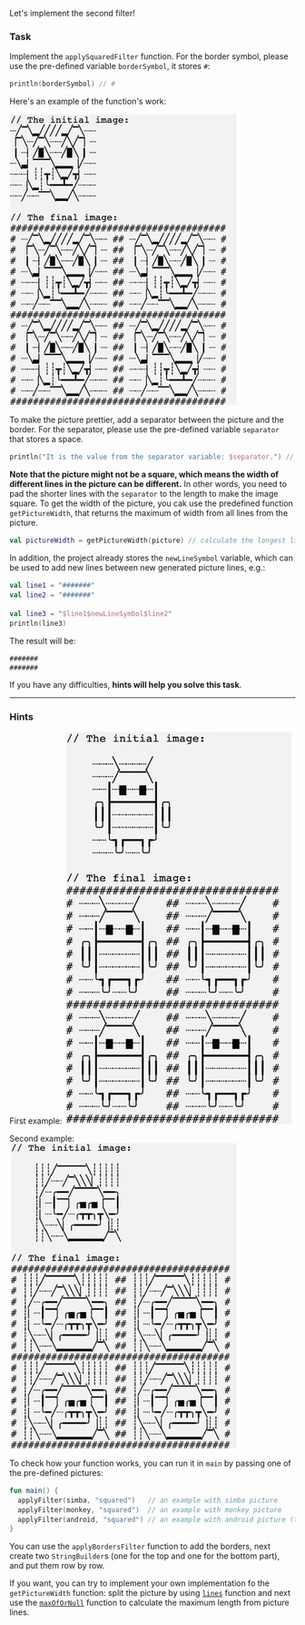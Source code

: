 Let's implement the second filter!

### Task

Implement the `applySquaredFilter` function.
For the border symbol, please use the pre-defined variable `borderSymbol`, it stores `#`:
```kotlin
println(borderSymbol) // #
```

<div class="hint" title="Click me to see an example of applySquaredFilter work">

Here's an example of the function's work:
<p>
    <img src="../../utils/src/main/resources/images/part1/almost.done/when_hint_2.png" alt="Example of the function's work" width="400"/>
</p>
</div>

To make the picture prettier, add a separator between the picture and the border.
For the separator, please use the pre-defined variable `separator` that stores a space.
```kotlin
println("It is the value from the separator variable: $separator.") // It is the value from the separator variable:  .
```

**Note that the picture might not be a square, which means the width of different lines in the picture can be different.**
In other words, you need to pad the shorter lines with the `separator` to the length to make the image square.
To get the width of the picture, you cak use the predefined function `getPictureWidth`,
that returns the maximum of width from all lines from the picture.

<div class="hint" title="Click me to see an example of getPictureWidth work">

```kotlin
val pictureWidth = getPictureWidth(picture) // calculate the longest line from the picture and returns it's width
```

In addition, the project already stores the `newLineSymbol` variable, which can be used to add new lines between new generated picture lines, e.g.:
```kotlin
val line1 = "#######"
val line2 = "#######"

val line3 = "$line1$newLineSymbol$line2"
println(line3)
```

The result will be:
```text
#######
#######
```
</div>

If you have any difficulties, **hints will help you solve this task**.

----

### Hints

<div class="hint" title="Click me to see several examples how applySquaredFilter function should work">

First example:
<img src="../../utils/src/main/resources/images/part1/almost.done/examples/squared/android.png" alt="Example of the function's work" width="400"/>

Second example:
<img src="../../utils/src/main/resources/images/part1/almost.done/examples/squared/monkey.png" alt="Example of the function's work" width="400"/>
</div>

<div class="hint" title="Click me to learn how to run the applySquaredFilter function with pre-defined pictures">

To check how your function works, you can run it in <code>main</code> by passing one of the pre-defined pictures:

```kotlin
fun main() {
  applyFilter(simba, "squared")   // an example with simba picture
  applyFilter(monkey, "squared")  // an example with monkey picture
  applyFilter(android, "squared") // an example with android picture (this picture has different length of lines)
}
```
</div>


<div class="hint" title="Click me to learn the main idea of the algorithm">

You can use the `applyBordersFilter` function to add the borders, next 
create two `StringBuilder`s (one for the top and one for the bottom part), 
and put them row by row.
</div>

<div class="hint" title="Click me to learn how to implement the getPictureWidth function by my own">

If you want, you can try to implement your own implementation fo the `getPictureWidth` function:
split the picture by using <a href="https://kotlinlang.org/api/latest/jvm/stdlib/kotlin.text/lines.html">`lines`</a> function
and next use the <a href="https://kotlinlang.org/api/latest/jvm/stdlib/kotlin.text/max-of-or-null.html">`maxOfOrNull`</a> function to calculate
the maximum length from picture lines.
</div>

